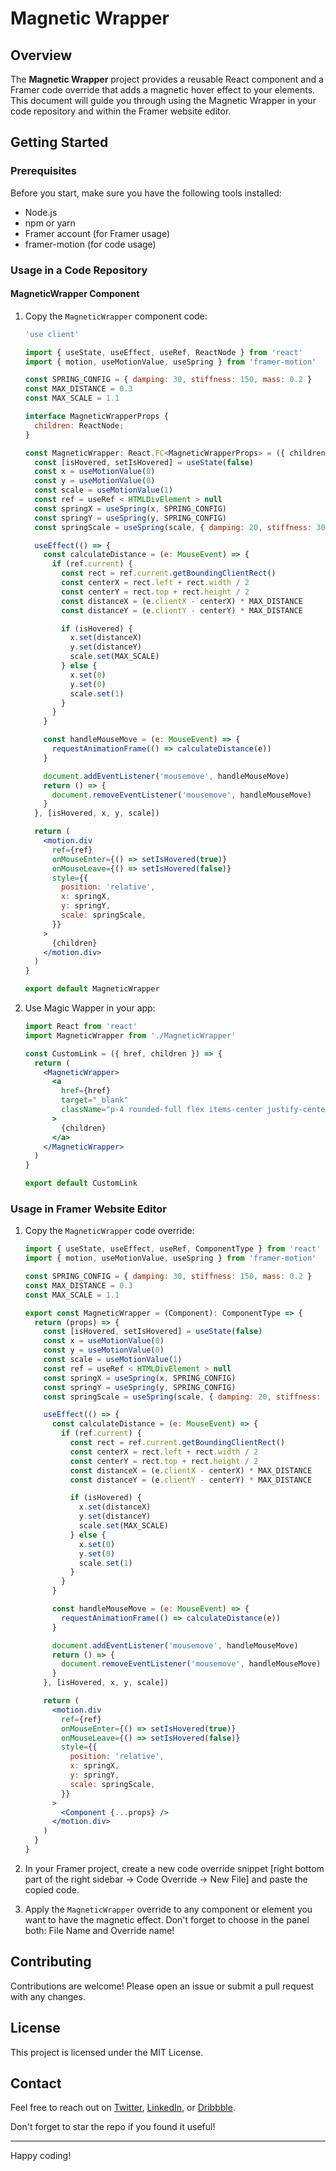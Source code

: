 # Magnetic Wrapper

## Overview

The **Magnetic Wrapper** project provides a reusable React component and a Framer code override that adds a magnetic hover effect to your elements. This document will guide you through using the Magnetic Wrapper in your code repository and within the Framer website editor.

## Getting Started

### Prerequisites

Before you start, make sure you have the following tools installed:

- Node.js
- npm or yarn
- Framer account (for Framer usage)
- framer-motion (for code usage)

### Usage in a Code Repository

#### MagneticWrapper Component

1. Copy the `MagneticWrapper` component code:

   ```jsx
   'use client'

   import { useState, useEffect, useRef, ReactNode } from 'react'
   import { motion, useMotionValue, useSpring } from 'framer-motion'

   const SPRING_CONFIG = { damping: 30, stiffness: 150, mass: 0.2 }
   const MAX_DISTANCE = 0.3
   const MAX_SCALE = 1.1

   interface MagneticWrapperProps {
     children: ReactNode;
   }

   const MagneticWrapper: React.FC<MagneticWrapperProps> = ({ children }) => {
     const [isHovered, setIsHovered] = useState(false)
     const x = useMotionValue(0)
     const y = useMotionValue(0)
     const scale = useMotionValue(1)
     const ref = useRef < HTMLDivElement > null
     const springX = useSpring(x, SPRING_CONFIG)
     const springY = useSpring(y, SPRING_CONFIG)
     const springScale = useSpring(scale, { damping: 20, stiffness: 300 })

     useEffect(() => {
       const calculateDistance = (e: MouseEvent) => {
         if (ref.current) {
           const rect = ref.current.getBoundingClientRect()
           const centerX = rect.left + rect.width / 2
           const centerY = rect.top + rect.height / 2
           const distanceX = (e.clientX - centerX) * MAX_DISTANCE
           const distanceY = (e.clientY - centerY) * MAX_DISTANCE

           if (isHovered) {
             x.set(distanceX)
             y.set(distanceY)
             scale.set(MAX_SCALE)
           } else {
             x.set(0)
             y.set(0)
             scale.set(1)
           }
         }
       }

       const handleMouseMove = (e: MouseEvent) => {
         requestAnimationFrame(() => calculateDistance(e))
       }

       document.addEventListener('mousemove', handleMouseMove)
       return () => {
         document.removeEventListener('mousemove', handleMouseMove)
       }
     }, [isHovered, x, y, scale])

     return (
       <motion.div
         ref={ref}
         onMouseEnter={() => setIsHovered(true)}
         onMouseLeave={() => setIsHovered(false)}
         style={{
           position: 'relative',
           x: springX,
           y: springY,
           scale: springScale,
         }}
       >
         {children}
       </motion.div>
     )
   }

   export default MagneticWrapper
   ```

2. Use Magic Wapper in your app:

   ```jsx
   import React from 'react'
   import MagneticWrapper from './MagneticWrapper'

   const CustomLink = ({ href, children }) => {
     return (
       <MagneticWrapper>
         <a
           href={href}
           target="_blank"
           className="p-4 rounded-full flex items-center justify-center bg-background text-accent-foreground hover:bg-accent hover:text-accent-foreground transition-colors"
         >
           {children}
         </a>
       </MagneticWrapper>
     )
   }

   export default CustomLink
   ```

### Usage in Framer Website Editor

1. Copy the `MagneticWrapper` code override:

   ```jsx
   import { useState, useEffect, useRef, ComponentType } from 'react'
   import { motion, useMotionValue, useSpring } from 'framer-motion'

   const SPRING_CONFIG = { damping: 30, stiffness: 150, mass: 0.2 }
   const MAX_DISTANCE = 0.3
   const MAX_SCALE = 1.1

   export const MagneticWrapper = (Component): ComponentType => {
     return (props) => {
       const [isHovered, setIsHovered] = useState(false)
       const x = useMotionValue(0)
       const y = useMotionValue(0)
       const scale = useMotionValue(1)
       const ref = useRef < HTMLDivElement > null
       const springX = useSpring(x, SPRING_CONFIG)
       const springY = useSpring(y, SPRING_CONFIG)
       const springScale = useSpring(scale, { damping: 20, stiffness: 300 })

       useEffect(() => {
         const calculateDistance = (e: MouseEvent) => {
           if (ref.current) {
             const rect = ref.current.getBoundingClientRect()
             const centerX = rect.left + rect.width / 2
             const centerY = rect.top + rect.height / 2
             const distanceX = (e.clientX - centerX) * MAX_DISTANCE
             const distanceY = (e.clientY - centerY) * MAX_DISTANCE

             if (isHovered) {
               x.set(distanceX)
               y.set(distanceY)
               scale.set(MAX_SCALE)
             } else {
               x.set(0)
               y.set(0)
               scale.set(1)
             }
           }
         }

         const handleMouseMove = (e: MouseEvent) => {
           requestAnimationFrame(() => calculateDistance(e))
         }

         document.addEventListener('mousemove', handleMouseMove)
         return () => {
           document.removeEventListener('mousemove', handleMouseMove)
         }
       }, [isHovered, x, y, scale])

       return (
         <motion.div
           ref={ref}
           onMouseEnter={() => setIsHovered(true)}
           onMouseLeave={() => setIsHovered(false)}
           style={{
             position: 'relative',
             x: springX,
             y: springY,
             scale: springScale,
           }}
         >
           <Component {...props} />
         </motion.div>
       )
     }
   }
   ```

2. In your Framer project, create a new code override snippet [right bottom part of the right sidebar -> Code Override -> New File] and paste the copied code.

3. Apply the `MagneticWrapper` override to any component or element you want to have the magnetic effect. Don't forget to choose in the panel both: File Name and Override name!

## Contributing

Contributions are welcome! Please open an issue or submit a pull request with any changes.

## License

This project is licensed under the MIT License.

## Contact

Feel free to reach out on [Twitter](https://twitter.com/pxl_alexjedi), [LinkedIn](https://www.linkedin.com/in/alex-shelvey/), or [Dribbble](https://dribbble.com/pxlhead).

Don't forget to star the repo if you found it useful!

---

Happy coding!
